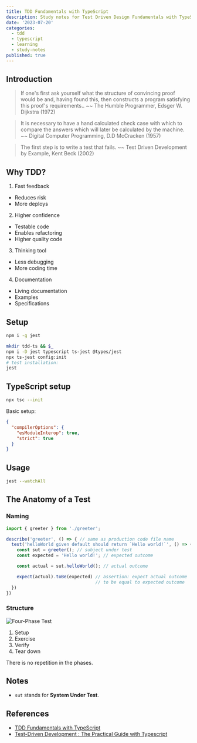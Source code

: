 ```yaml
---
title: TDD Fundamentals with TypeScript
description: Study notes for Test Driven Design Fundamentals with TypeScript
date: '2023-07-20'
categories:
  - tdd
  - typescript
  - learning
  - study-notes
published: true
---
```


## Introduction

> If one's first ask yourself what the structure of convincing proof would be and, having found this, then constructs a program satisfying this proof's requirements.. ~~ The Humble Programmer, Edsger W. Dijkstra (1972)

  
> It is necessary to have a hand calculated check case with which to compare the answers which will later be calculated by the machine. ~~ Digital Computer Programming, D.D McCracken (1957)


> The first step is to write a test that fails. ~~ Test Driven Development by Example, Kent Beck (2002)

## Why TDD?

1. Fast feedback

- Reduces risk
- More deploys

2. Higher confidence

- Testable code
- Enables refactoring
- Higher quality code

3. Thinking tool

- Less debugging
- More coding time

4. Documentation

- Living documentation
- Examples
- Specifications

## Setup

```sh
npm i -g jest

mkdir tdd-ts && $_
npm i -D jest typescript ts-jest @types/jest
npx ts-jest config:init
# test installation:
jest
```
## TypeScript setup

```sh
npx tsc --init
```

Basic setup:

```json
{
  "compilerOptions": {
    "esModuleInterop": true,
    "strict": true
  }
}
```

## Usage

```sh
jest --watchAll
```

## The Anatomy of a Test

### Naming

```ts
import { greeter } from './greeter';

describe('greeter', () => { // same as production code file name
  test('helloWorld given default should return `Hello world!`', () => { // given then when
    const sut = greeter(); // subject under test
    const expected = 'Hello world!'; // expected outcome

    const actual = sut.helloWorld(); // actual outcome

    expect(actual).toBe(expected) // assertion: expect actual outcome 
                                  // to be equal to expected outcome
  })
})
```

### Structure

![Four-Phase Test](/ts-tdd/four_phase_method.png)

1. Setup
2. Exercise
3. Verify
4. Tear down

There is no repetition in the phases.

## Notes

- `sut` stands for **System Under Test**.

## References

- [TDD Fundamentals with TypeScript](/ts-tdd/TDD_FundamentalsInTypeScript.pdf)
- [Test-Driven Development : The Practical Guide with Typescript](https://1kevinson.com/test-driven-development-for-the-rest-of-us/)
